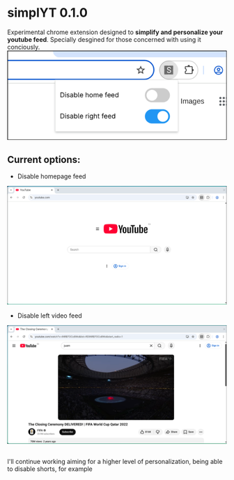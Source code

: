 # simplYT 0.1.0
Experimental chrome extension designed to **simplify and personalize your youtube feed**. Specially desgined for those concerned with using it conciously.
<br>
<img src="./imgs/ext.png">
<br>



## Current options:
- Disable homepage feed
<img src="./imgs/home.png">
<br>

- Disable left video feed
<img src="./imgs/watch.png">
<br>

##
I'll continue working aiming for a higher level of personalization, being able to disable shorts, for example

